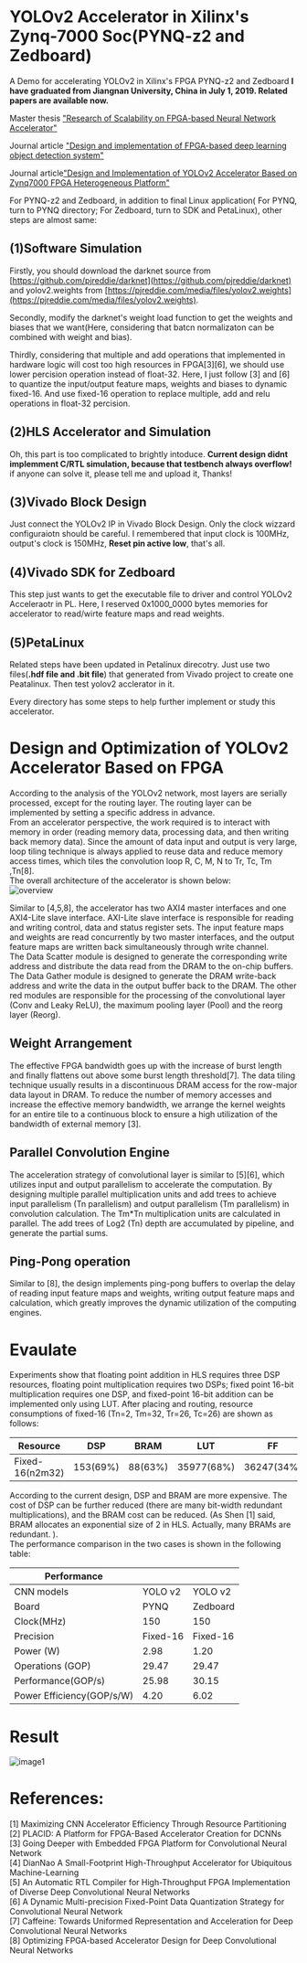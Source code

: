 # YOLOv2 Accelerator in Xilinx's Zynq-7000 Soc(PYNQ-z2 and Zedboard)
A Demo for accelerating YOLOv2 in Xilinx's FPGA PYNQ-z2 and Zedboard
__I have graduated from Jiangnan University, China in July 1, 2019. Related papers are available now.__ 

Master thesis ["Research of Scalability on FPGA-based Neural Network Accelerator"](https://kns.cnki.net/KCMS/detail/detail.aspx?dbcode=CMFD&dbname=CMFDTEMP&filename=1019228234.nh&uid=WEEvREcwSlJHSldRa1FhdXNXaEhoOGhUTzA5T0tESzdFZ2pyR1NJR1ZBaz0=$9A4hF_YAuvQ5obgVAqNKPCYcEjKensW4IQMovwHtwkF4VYPoHbKxJw!!&v=MjE5NTN5dmdXN3JBVkYyNkY3RzZGdFBQcTVFYlBJUjhlWDFMdXhZUzdEaDFUM3FUcldNMUZyQ1VSTE9lWnVkdUY=)

Journal article ["Design and implementation of FPGA-based deep learning object detection system"](https://kns.cnki.net/KCMS/detail/detail.aspx?dbcode=CJFQ&dbname=CJFDLAST2019&filename=DZJY201908009&uid=WEEvREcwSlJHSldRa1FhdXNXaEhoOGhUTzA5T0tESzdFZ2pyR1NJR1ZBaz0=$9A4hF_YAuvQ5obgVAqNKPCYcEjKensW4IQMovwHtwkF4VYPoHbKxJw!!&v=MDU0NDJDVVJMT2VadWR1Rnl2Z1c3ck1JVGZCZDdHNEg5ak1wNDlGYllSOGVYMUx1eFlTN0RoMVQzcVRyV00xRnI=) 

Journal article["Design and Implementation of YOLOv2 Accelerator Based on Zynq7000 FPGA Heterogeneous Platform"](https://kns.cnki.net/KCMS/detail/detail.aspx?dbcode=CJFQ&dbname=CJFDTEMP&filename=KXTS201910005&uid=WEEvREcwSlJHSldRa1FhdXNXaEhoOGhUTzA5T0tESzdFZ2pyR1NJR1ZBaz0=$9A4hF_YAuvQ5obgVAqNKPCYcEjKensW4IQMovwHtwkF4VYPoHbKxJw!!&v=MjkwNzdXTTFGckNVUkxPZVp1ZHVGeXZnVzdyT0xqWGZmYkc0SDlqTnI0OUZZWVI4ZVgxTHV4WVM3RGgxVDNxVHI=)

For PYNQ-z2 and Zedboard, in addition to final Linux application( For PYNQ, turn to PYNQ directory; For Zedboard, turn to SDK and PetaLinux), other steps are almost same:
## (1)Software Simulation
Firstly, you should download the darknet source from [https://github.com/pjreddie/darknet](https://github.com/pjreddie/darknet) and yolov2.weights from [https://pjreddie.com/media/files/yolov2.weights](https://pjreddie.com/media/files/yolov2.weights). 


Secondly, modify the darknet's weight load function to get the weights and biases that we want(Here, considering that batcn normalizaton can be combined with weight and bias).

Thirdly, considering that multiple and add operations that implemented in hardware logic will cost too high resources in FPGA[3][6], we should use lower percision operation instead of float-32. Here, I just follow [3] and [6] to quantize the input/output feature maps, weights and biases to dynamic fixed-16. And use fixed-16 operation to replace multiple, add and relu operations in float-32 percision. 

## (2)HLS Accelerator and Simulation
Oh, this part is too complicated to brightly intoduce. __Current design didnt implemment C/RTL simulation, because that testbench always overflow!__ if anyone can solve it, please tell me and upload it, Thanks!
## (3)Vivado Block Design
Just connect the YOLOv2 IP in Vivado Block Design. Only the clock wizzard configuraiotn should be careful. I remembered that input clock is 100MHz, output's clock is 150MHz, __Reset pin active low__, that's all.
## (4)Vivado SDK for Zedboard
This step just wants to get the executable file to driver and control YOLOv2 Acceleraotr in PL. Here, I reserved 0x1000_0000 bytes memories for accelerator to read/wirte feature maps and read weights.
## (5)PetaLinux
Related steps have been updated in Petalinux direcotry. Just use two files(__.hdf file and .bit file__) that generated from Vivado project to create one Peatalinux. Then test yolov2 acclerator in it.

Every directory has some steps to help further implement or study this accelerator.


# Design and Optimization of YOLOv2 Accelerator Based on FPGA  
According to the analysis of the YOLOv2 network, most layers are serially processed, except for the routing layer. The routing layer can be implemented by setting a specific address in advance.   
From an accelerator perspective, the work required is to interact with memory in order (reading memory data, processing data, and then writing back memory data). Since the amount of data input and output is very large, loop tiling technique is always applied to reuse data and reduce memory access times, which tiles the convolution loop R, C, M, N to Tr, Tc, Tm ,Tn[8].  
The overall architecture of the accelerator is shown below:  
![overview](https://github.com/dhm2013724/yolov2_xilinx_fpga/blob/master/overview.png)

Similar to [4,5,8], the accelerator has two AXI4 master interfaces and one AXI4-Lite slave interface. AXI-Lite slave interface is responsible for reading and writing control, data and status register sets. The input feature maps and weights are read concurrently by two master interfaces, and the output feature maps are written back simultaneously through write channel.   
The Data Scatter module is designed to generate the corresponding write address and distribute the data read from the DRAM to the on-chip buffers. The Data Gather module is designed to generate the DRAM write-back address and write the data in the output buffer back to the DRAM. The other red modules are responsible for the processing of the convolutional layer (Conv and Leaky ReLU), the maximum pooling layer (Pool) and the reorg layer (Reorg).  

## Weight Arrangement   
The effective FPGA bandwidth goes up with the increase of burst length and finally flattens out above some burst length threshold[7]. The data tiling technique usually results in a discontinuous DRAM access for the row-major data layout in DRAM. To reduce the number of memory accesses and increase the effective memory bandwidth, we arrange the kernel weights for an entire tile to a continuous block to ensure a high utilization of the bandwidth of external memory [3].  

## Parallel Convolution Engine  
The acceleration strategy of convolutional layer is similar to [5][6], which utilizes input and output parallelism to accelerate the computation. By designing multiple parallel multiplication units and add trees to achieve input parallelism (Tn parallelism) and output parallelism (Tm parallelism) in convolution calculation. The Tm*Tn multiplication units are calculated in parallel. The add trees of Log2 (Tn) depth are accumulated by pipeline, and generate the partial sums.  

## Ping-Pong operation  
Similar to [8], the design implements ping-pong buffers to overlap the delay of reading input feature maps and weights, writing output feature maps and calculation, which greatly improves the dynamic utilization of the computing engines.  

# Evaulate  
Experiments show that floating point addition in HLS requires three DSP resources, floating point multiplication requires two DSPs; fixed point 16-bit multiplication requires one DSP, and fixed-point 16-bit addition can be implemented only using LUT. After placing and routing, resource consumptions of fixed-16 (Tn=2, Tm=32, Tr=26, Tc=26) are shown as follows:     

  |  Resource     |  DSP      | BRAM      | LUT        |  FF        | Freq   |
  |  -----        |   -----   | -----     | -----      |  -----     | -----  |
  |Fixed-16(n2m32)| 153(69%)  | 88(63%)  | 35977(68%) | 36247(34%) |	150MHz |

According to the current design, DSP and BRAM are more expensive. The cost of DSP can be further reduced (there are many bit-width redundant multiplications), and the BRAM cost can be reduced. (As Shen [1] said, BRAM allocates an exponential size of 2 in HLS. Actually, many BRAMs are redundant. ).  
The performance comparison in the two cases is shown in the following table:  
  
| Performance              |        |        |
|  -----                   | -----  | -----  |
|CNN models	               |YOLO v2 |YOLO v2 |
|Board                     | PYNQ   |Zedboard|                
|Clock(MHz)		             |  150   |  150   |
|Precision		             |Fixed-16|Fixed-16|
|Power (W)		             |   2.98 |   1.20 |
|Operations (GOP)		       |29.47   |29.47   |
|Performance(GOP/s)		     |25.98   |30.15   |
|Power Efficiency(GOP/s/W) |	4.20  | 6.02   |

# Result  
![image1](https://github.com/dhm2013724/yolov2_xilinx_fpga/blob/150MHzTn4Tm32Tr26Tc26Cin4Cout2/pynq/result2.jpg)

# References:  
[1] Maximizing CNN Accelerator Efficiency Through Resource Partitioning  
[2] PLACID: A Platform for FPGA-Based Accelerator Creation for DCNNs  
[3] Going Deeper with Embedded FPGA Platform for Convolutional Neural Network  
[4] DianNao A Small-Footprint High-Throughput Accelerator for Ubiquitous Machine-Learning  
[5] An Automatic RTL Compiler for High-Throughput FPGA Implementation of Diverse Deep Convolutional Neural Networks  
[6] A Dynamic Multi-precision Fixed-Point Data Quantization Strategy for Convolutional Neural Network  
[7] Caffeine: Towards Uniformed Representation and Acceleration for Deep Convolutional Neural Networks  
[8] Optimizing FPGA-based Accelerator Design for Deep Convolutional Neural Networks  


  
  


